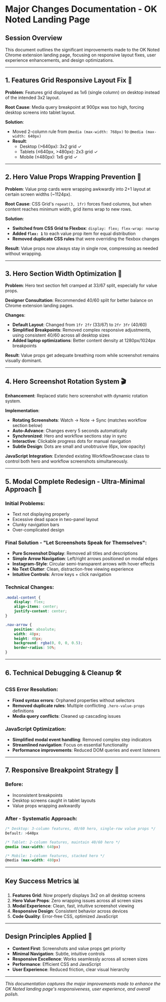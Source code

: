 # Major Changes Documentation - OK Noted Landing Page

## Session Overview
This document outlines the significant improvements made to the OK Noted Chrome extension landing page, focusing on responsive layout fixes, user experience enhancements, and design optimizations.

---

## 1. Features Grid Responsive Layout Fix 🔧
**Problem**: Features grid displayed as 1x6 (single column) on desktop instead of the intended 3x2 layout.

**Root Cause**: Media query breakpoint at 900px was too high, forcing desktop screens into tablet layout.

**Solution**:
- Moved 2-column rule from `@media (max-width: 768px)` to `@media (max-width: 640px)`
- **Result**: 
  - Desktop (>640px): 3x2 grid ✓
  - Tablets (≤640px, >480px): 2x3 grid ✓  
  - Mobile (≤480px): 1x6 grid ✓

---

## 2. Hero Value Props Wrapping Prevention 💯
**Problem**: Value prop cards were wrapping awkwardly into 2+1 layout at certain screen widths (~1124px).

**Root Cause**: CSS Grid's `repeat(3, 1fr)` forces fixed columns, but when content reaches minimum width, grid items wrap to new rows.

**Solution**: 
- **Switched from CSS Grid to Flexbox**: `display: flex; flex-wrap: nowrap`
- **Added `flex: 1`** to each value prop item for equal distribution
- **Removed duplicate CSS rules** that were overriding the flexbox changes

**Result**: Value props now always stay in single row, compressing as needed without wrapping.

---

## 3. Hero Section Width Optimization 📐
**Problem**: Hero text section felt cramped at 33/67 split, especially for value props.

**Designer Consultation**: Recommended 40/60 split for better balance on Chrome extension landing pages.

**Changes**:
- **Default Layout**: Changed from `1fr 2fr` (33/67) to `2fr 3fr` (40/60)
- **Simplified Breakpoints**: Removed complex responsive adjustments, using consistent 40/60 across all desktop sizes
- **Added laptop optimizations**: Better content density at 1280px/1024px breakpoints

**Result**: Value props get adequate breathing room while screenshot remains visually dominant.

---

## 4. Hero Screenshot Rotation System 🎬
**Enhancement**: Replaced static hero screenshot with dynamic rotation system.

**Implementation**:
- **Rotating Screenshots**: Watch → Note → Sync (matches workflow section below)
- **Auto-Advance**: Changes every 5 seconds automatically
- **Synchronized**: Hero and workflow sections stay in sync
- **Interactive**: Clickable progress dots for manual navigation
- **Subtle Design**: Dots are small and unobtrusive (6px, low opacity)

**JavaScript Integration**: Extended existing WorkflowShowcase class to control both hero and workflow screenshots simultaneously.

---

## 5. Modal Complete Redesign - Ultra-Minimal Approach 🎯

### Initial Problems:
- Text not displaying properly
- Excessive dead space in two-panel layout
- Clunky navigation bars
- Over-complicated design

### Final Solution - "Let Screenshots Speak for Themselves":
- **Pure Screenshot Display**: Removed all titles and descriptions
- **Simple Arrow Navigation**: Left/right arrows positioned on modal edges
- **Instagram-Style**: Circular semi-transparent arrows with hover effects
- **No Text Clutter**: Clean, distraction-free viewing experience
- **Intuitive Controls**: Arrow keys + click navigation

### Technical Changes:
```css
.modal-content {
    display: flex;
    align-items: center;
    justify-content: center;
}

.nav-arrow {
    position: absolute;
    width: 40px;
    height: 40px;
    background: rgba(0, 0, 0, 0.5);
    border-radius: 50%;
}
```

---

## 6. Technical Debugging & Cleanup 🛠️

### CSS Error Resolution:
- **Fixed syntax errors**: Orphaned properties without selectors
- **Removed duplicate rules**: Multiple conflicting `.hero-value-props` definitions
- **Media query conflicts**: Cleaned up cascading issues

### JavaScript Optimization:
- **Simplified modal event handling**: Removed complex step indicators
- **Streamlined navigation**: Focus on essential functionality
- **Performance improvements**: Reduced DOM queries and event listeners

---

## 7. Responsive Breakpoint Strategy 📱

### Before:
- Inconsistent breakpoints
- Desktop screens caught in tablet layouts
- Value props wrapping awkwardly

### After - Systematic Approach:
```css
/* Desktop: 3-column features, 40/60 hero, single-row value props */
Default: >640px

/* Tablet: 2-column features, maintain 40/60 hero */
@media (max-width: 640px)

/* Mobile: 1-column features, stacked hero */  
@media (max-width: 480px)
```

---

## Key Success Metrics 📊

1. **Features Grid**: Now properly displays 3x2 on all desktop screens
2. **Hero Value Props**: Zero wrapping issues across all screen sizes
3. **Modal Experience**: Clean, fast, intuitive screenshot viewing
4. **Responsive Design**: Consistent behavior across devices
5. **Code Quality**: Error-free CSS, optimized JavaScript

---

## Design Principles Applied 🎨

- **Content First**: Screenshots and value props get priority
- **Minimal Navigation**: Subtle, intuitive controls
- **Responsive Excellence**: Works seamlessly across all screen sizes
- **Performance**: Efficient CSS and JavaScript
- **User Experience**: Reduced friction, clear visual hierarchy

---

*This documentation captures the major improvements made to enhance the OK Noted landing page's responsiveness, user experience, and overall polish.*